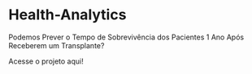 # Health-Analytics
Podemos Prever o Tempo de Sobrevivência dos Pacientes 1 Ano Após Receberem um Transplante?


<p>Acesse o projeto aqui!<a href="https://github.com/Wenceslau93/Health-Analytics/blob/main/index.html>HomeHost</a></p>
